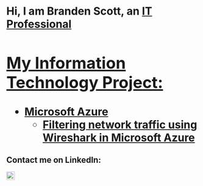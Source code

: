 <h1>Hi, I am Branden Scott, an <a href="https://linkedin.com/in/Josh">IT Professional

<h2> My Information Technology Project:</h2>

- <b>Microsoft Azure</b>
  - [Filtering network traffic using Wireshark in Microsoft Azure]([https://github.com/joshmadakorcc/configure-ad](https://github.com/BrandenwTech/Filtering-network-traffic-on-VM-s-in-Microsoft-Azure))

<h2> Contact me on LinkedIn:</h2>

[<img align="left" alt="Josh | LinkedIn" width="22px" src="https://cdn.jsdelivr.net/npm/simple-icons@v3/icons/linkedin.svg" />][linkedin]

[linkedin]: https://linkedin.com/in/Josh
